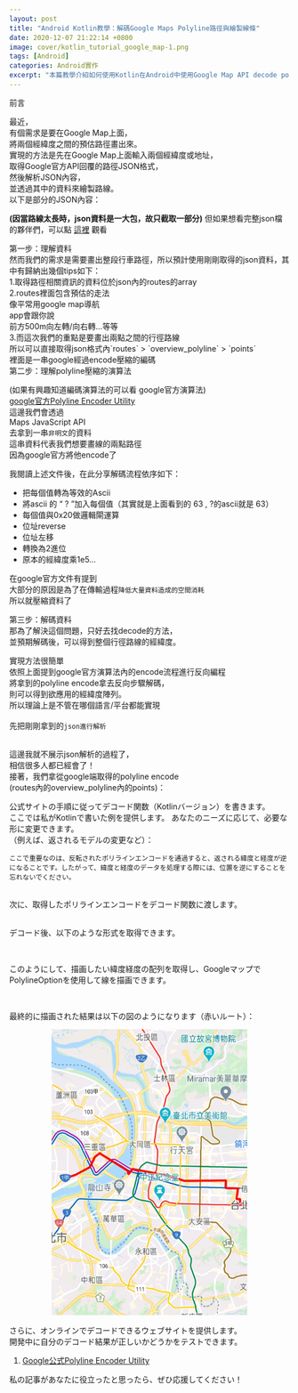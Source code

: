 ```yaml
---
layout: post
title: "Android Kotlin教學：解碼Google Maps Polyline路徑與繪製線條"
date: 2020-12-07 21:22:14 +0800
image: cover/kotlin_tutorial_google_map-1.png
tags: [Android]
categories: Android實作
excerpt: "本篇教學介紹如何使用Kotlin在Android中使用Google Map API decode polyline透過預估路徑來畫線。"
---
```


<div class="c-border-main-title-2">前言</div>

最近，<br>
有個需求是要在Google Map上面，<br>
將兩個經緯度之間的預估路徑畫出來。<br>
實現的方法是先在Google Map上面輸入兩個經緯度或地址，<br>
取得Google官方API回覆的路徑JSON格式，<br>
然後解析JSON內容，<br>
並透過其中的資料來繪製路線。<br>
以下是部分的JSON內容：

<script src="https://gist.github.com/KuanChunChen/37e425cb8a6b029fd9b817b155705d3a.js"></script>

**(因當路線太長時，json資料是一大包，故只截取一部分)**
但如果想看完整json檔的夥伴們，可以點 <a href="https://gist.github.com/KuanChunChen/030767a7fea9fcf4eba7cc600adc0da8">這裡</a> 觀看<br>

<div class="c-border-content-title-4">第一步：理解資料</div>
然而我們的需求是需要畫出整段行車路徑，所以預計使用剛剛取得的json資料，其中有歸納出幾個tips如下：<br>
1.取得路徑相關資訊的資料位於json內的routes的array<br>
2.routes裡面包含預估的走法<br>
像平常用google map導航<br>
app會跟你說<br>
前方500m向左轉/向右轉…等等<br>
3.而這次我們的重點是要畫出兩點之間的行徑路線<br>
所以可以直接取得json格式內`routes` > `overview_polyline` > `points`<br>
裡面是一串google經過encode壓縮的編碼<br>


<div class="c-border-content-title-4">第二步：理解polyline壓縮的演算法</div>

(如果有興趣知道編碼演算法的可以看 google官方演算法)<br>
<a href="https://developers.google.com/maps/documentation/utilities/polylinealgorithm?hl=zh-tw">google官方Polyline Encoder Utility</a><br>
這邊我們會透過<br>
Maps JavaScript API<br>
去拿到一串`非明文`的資料<br>
這串資料代表我們想要畫線的兩點路徑<br>
因為google官方將他encode了<br>

我閱讀上述文件後，在此分享解碼流程依序如下：<br>

* 把每個值轉為等效的Ascii<br>
* 將ascii 的 “ ? ”加入每個值（其實就是上面看到的 63 , ?的ascii就是 63）<br>
* 每個值與0x20做邏輯閘運算<br>
* 位址reverse<br>
* 位址左移<br>
* 轉換為2進位<br>
* 原本的經緯度乘1e5…<br>

在google官方文件有提到<br>
大部分的原因是為了在傳輸過程`降低大量資料造成的空間消耗`<br>
所以就壓縮資料了<br>


<div class="c-border-content-title-4">第三步：解碼資料</div>
那為了解決這個問題，只好去找decode的方法，<br>
並預期解碼後，可以得到整個行徑路線的經緯度。<br>

實現方法很簡單<br>
依照上面提到google官方演算法內的encode流程進行反向編程<br>
將拿到的polyline encode拿去反向步驟解碼，<br>
則可以得到欲應用的經緯度陣列。<br>
所以理論上是不管在哪個語言/平台都能實現<br><br>
先把剛剛拿到的`json進行解析`<br><br>

這邊我就不展示json解析的過程了，<br>
相信很多人都已經會了！<br>
接著，我們拿從google端取得的polyline encode<br>
(routes內的overview_polyline內的points)：<br>

<script src="https://gist.github.com/KuanChunChen/5099e838a2d8d9af507eb94e250b33b8.js"></script>


公式サイトの手順に従ってデコード関数（Kotlinバージョン）を書きます。<br>
ここでは私がKotlinで書いた例を提供します。
あなたのニーズに応じて、必要な形に変更できます。<br>
（例えば、返されるモデルの変更など）：<br>

<script src="https://gist.github.com/KuanChunChen/17a978f6831fa8c0f2f80adffa1803ad.js"></script>
```
ここで重要なのは、反転されたポリラインエンコードを通過すると、返される緯度と経度が逆になることです。したがって、緯度と経度のデータを処理する際には、位置を逆にすることを忘れないでください。
```
<br>
次に、取得したポリラインエンコードをデコード関数に渡します。<br>
<script src="https://gist.github.com/KuanChunChen/e9cf66a41cc014870cb8bab4c188a10a.js"></script><br>

デコード後、以下のような形式を取得できます。<br>

<script src="https://gist.github.com/KuanChunChen/bf80d28f5abdd748f1def92a30e557ed.js"></script><br>

このようにして、描画したい緯度経度の配列を取得し、GoogleマップでPolylineOptionを使用して線を描画できます。<br>

<script src="https://gist.github.com/KuanChunChen/5eb77674995ca2e3422eed17825b22a6.js"></script><br>

最終的に描画された結果は以下の図のようになります（赤いルート）：<br>
<div align="center">
  <img src="/images/googlemap/map02.png" alt="Cover" width="70%"/>
</div>

さらに、オンラインでデコードできるウェブサイトを提供します。<br>
開発中に自分のデコード結果が正しいかどうかをテストできます。<br>

<ol>
  <li>
    <a href="https://developers.google.com/maps/documentation/utilities/polylineutility">Google公式Polyline Encoder Utility</a>
  </li>
</ol>

私の記事があなたに役立ったと思ったら、ぜひ応援してください！

